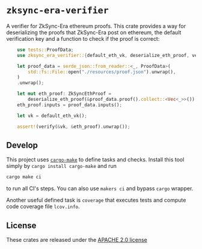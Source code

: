 # `zksync-era-verifier`

A verifier for ZkSync-Era ethereum proofs. This crate provides a way for deserializing the proofs
that ZkSync-Era post on ethereum, the default verification key and a function to check if the proof
is correct:

```rust
    use tests::ProofData;
    use zksync_era_verifier::{default_eth_vk, deserialize_eth_proof, verify, ZkSyncEthProof};

    let proof_data = serde_json::from_reader::<_, ProofData>(
        std::fs::File::open("./resources/proof.json").unwrap(),
    )
    .unwrap();

    let mut eth_proof: ZkSyncEthProof =
        deserialize_eth_proof(&proof_data.proof().collect::<Vec<_>>()).unwrap();
    eth_proof.inputs = proof_data.inputs();

    let vk = default_eth_vk();

    assert!(verify(&vk, &eth_proof).unwrap());
```

## Develop

This project uses [`cargo-make`](https://github.com/sagiegurari/cargo-make) to define
tasks and checks. Install this tool simply by `cargo install cargo-make` and run

```sh
cargo make ci
```

to run all CI's steps. You can also use `makers ci` and bypass `cargo` wrapper.

Another useful defined task is `coverage` that executes tests and compute code
coverage file `lcov.info`.

## License

These crates are released under the [APACHE 2.0 license](LICENSE-APACHE2)